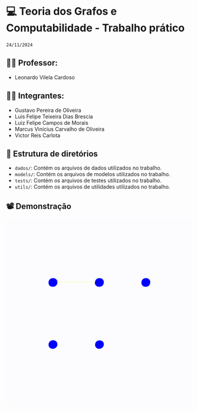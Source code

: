 # 💻 Teoria dos Grafos e Computabilidade - Trabalho prático

`24/11/2024`

## 👨‍🏫 Professor:

- Leonardo Vilela Cardoso

## 🧑‍🎓 Integrantes:

- Gustavo Pereira de Oliveira
- Luís Felipe Teixeira Dias Brescia
- Luiz Felipe Campos de Morais
- Marcus Vinícius Carvalho de Oliveira
- Victor Reis Carlota

## 📂 Estrutura de diretórios

- `dados/`: Contém os arquivos de dados utilizados no trabalho.
- `models/`: Contém os arquivos de modelos utilizados no trabalho.
- `tests/`: Contém os arquivos de testes utilizados no trabalho.
- `utils/`: Contém os arquivos de utilidades utilizados no trabalho.

## 📽️ Demonstração

![DESC](dados/animacao.gif)
